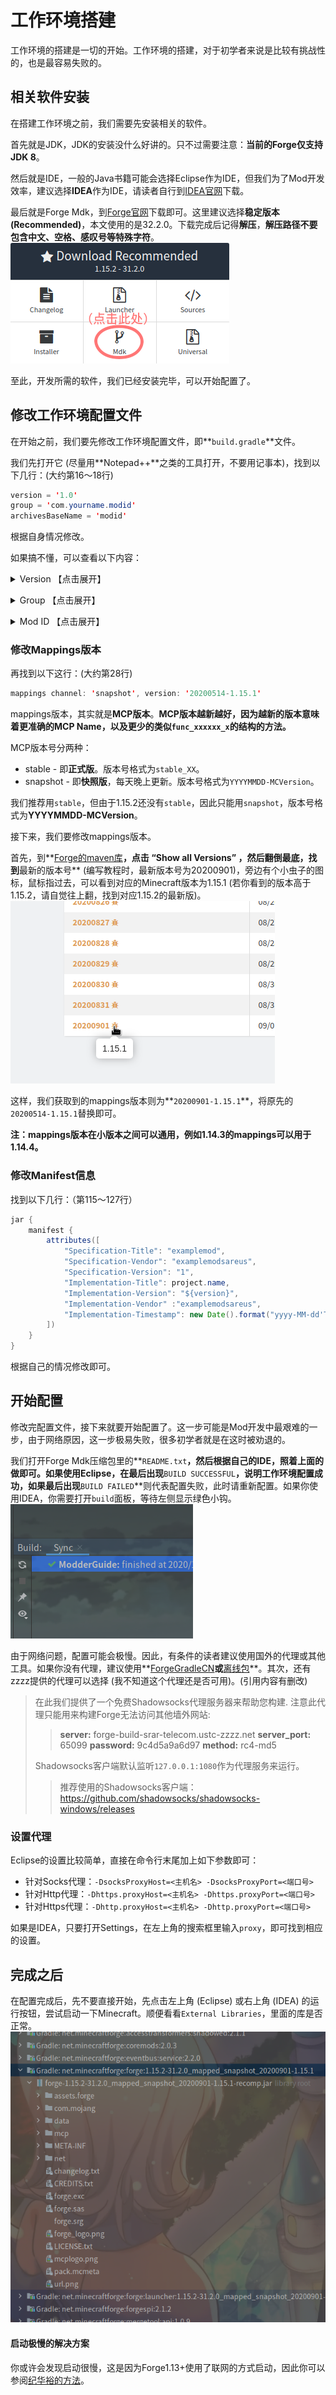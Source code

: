 # 工作环境搭建

工作环境的搭建是一切的开始。工作环境的搭建，对于初学者来说是比较有挑战性的，也是最容易失败的。

## 相关软件安装

在搭建工作环境之前，我们需要先安装相关的软件。

首先就是JDK，JDK的安装没什么好讲的。只不过需要注意：**当前的Forge仅支持JDK 8**。

然后就是IDE，一般的Java书籍可能会选择Eclipse作为IDE，但我们为了Mod开发效率，建议选择**IDEA**作为IDE，请读者自行到[IDEA官网](https://www.jetbrains.com/)下载。

最后就是Forge Mdk，到[Forge官网](http://files.minecraftforge.net/)下载即可。这里建议选择**稳定版本 (Recommended)**，本文使用的是32.2.0。下载完成后记得**解压**，**解压路径不要包含中文、空格、感叹号等特殊字符**。  
![下载Forge](../resources/2/2-1.png)

至此，开发所需的软件，我们已经安装完毕，可以开始配置了。

## 修改工作环境配置文件

在开始之前，我们要先修改工作环境配置文件，即**`build.gradle`**文件。

我们先打开它 (尽量用**Notepad++**之类的工具打开，不要用记事本)，找到以下几行：(大约第16～18行)

```java
version = '1.0'
group = 'com.yourname.modid'
archivesBaseName = 'modid'
```

根据自身情况修改。

如果搞不懂，可以查看以下内容：

<details markdown='1'><summary>Version 【点击展开】</summary>
    <p><code>version</code>即版本号，如果你不知道怎么填，可以参考一个叫<strong>『<a href="http://semver.org/lang/zh-CN/">语义化版本</a>』</strong>的标准。</p>
</details>
<p></p>
<details markdown='1'><summary>Group 【点击展开】</summary>
    <p><code>group</code>即组id，通常使用Java包命名规范。这个字段的填写与你的网站有关，比如你的网站是github.com，那么你的组id就是：</p>
    <pre><code>com.github.&lt;your_username&gt;.&lt;your_project_name&gt;</code></pre>
    <p>我的网站是<a href="https://bzstudio.xyz">bzstudio.xyz</a>，则是：</p>
    <pre><code>xyz.bzstudio.modderguide</code></pre>
    <p>如果你没有网站，也可以用自己的用户名：</p>
    <pre><code>&lt;your_username&gt;.&lt;your_project_name&gt;</code></pre>
    <p>对于本教程，则是：</p>
    <pre><code>vvvbbbcz.modderguide</code></pre>
</details>
<p></p>
<details markdown='1'><summary>Mod ID 【点击展开】</summary>
    <p>即Mod的唯一标识符，一般写作modid。用于识别Mod，以及与其他Mod的区分。</p>
    <p>需要注意一下几点：</p>
        <ul><li>modid必须为全小写，不能使用除小写字母和下划线以外的其它符号。且modid不得超过64个字符。</li></ul>
        <ul><li>在Mod发布后，就不能轻易改动modid，因为其他Mod都是根据modid来识别的。Minecraft也是根据modid识别的，随意改变modid不仅会对与你的Mod有联动的Mod造成影响，而且还会影响到玩家。</li></ul>
    <p>而<code>archivesBaseName</code>则是Mod最终导出的文件名</p>
</details>



### 修改Mappings版本

再找到以下这行：(大约第28行)

```java
mappings channel: 'snapshot', version: '20200514-1.15.1'
```

mappings版本，其实就是**MCP版本**。**MCP版本越新越好，因为越新的版本意味着更准确的MCP Name，以及更少的类似`func_xxxxxx_x`的结构的方法。**

MCP版本号分两种：

* stable - 即**正式版**。版本号格式为`stable_XX`。
* snapshot - 即**快照版**，每天晚上更新。版本号格式为`YYYYMMDD-MCVersion`。

我们推荐用`stable`，但由于1.15.2还没有`stable`，因此只能用`snapshot`，版本号格式为**YYYYMMDD-MCVersion**。

接下来，我们要修改mappings版本。

首先，到**[Forge的maven库](https://files.minecraftforge.net/maven/de/oceanlabs/mcp/mcp_snapshot/)**，点击 “Show all Versions” ，然后翻倒最底，找到**最新的版本号** (编写教程时，最新版本号为20200901)，旁边有个小虫子的图标，鼠标指过去，可以看到对应的Minecraft版本为1.15.1 (若你看到的版本高于1.15.2，请自觉往上翻，找到对应1.15.2的最新版)。  
![查看最新的MCP快照](../resources/2/2-2.png)

这样，我们获取到的mappings版本则为**`20200901-1.15.1`**，将原先的`20200514-1.15.1`替换即可。

**注：mappings版本在小版本之间可以通用，例如1.14.3的mappings可以用于1.14.4。**

### 修改Manifest信息

找到以下几行：（第115～127行）

```java
jar {
	manifest {
		attributes([
			"Specification-Title": "examplemod",
			"Specification-Vendor": "examplemodsareus",
			"Specification-Version": "1",
			"Implementation-Title": project.name,
			"Implementation-Version": "${version}",
			"Implementation-Vendor" :"examplemodsareus",
			"Implementation-Timestamp": new Date().format("yyyy-MM-dd'T'HH:mm:ssZ")
		])
	}
}
```

根据自己的情况修改即可。

## 开始配置

修改完配置文件，接下来就要开始配置了。这一步可能是Mod开发中最艰难的一步，由于网络原因，这一步极易失败，很多初学者就是在这时被劝退的。

我们打开Forge Mdk压缩包里的**`README.txt`**，然后根据自己的IDE，照着上面的做即可。如果使用Eclipse，在最后出现**`BUILD SUCCESSFUL`**，说明工作环境配置成功，如果最后出现**`BUILD FAILED`**则代表配置失败，此时请重新配置。如果你使用IDEA，你需要打开`build`面板，等待左侧显示绿色小钩。  
![IDEA配置成功](../resources/2/2-3.png)

由于网络问题，配置可能会极慢。因此，有条件的读者建议使用国外的代理或其他工具。如果你没有代理，建议使用**[ForgeGradleCN](https://v2mcdev.com/t/topic/589)**或**[离线包](https://v2mcdev.com/t/topic/249)**。其次，还有zzzz提供的代理可以选择 (我不知道这个代理还是否可用)。(引用内容有删改)

> 在此我们提供了一个免费Shadowsocks代理服务器来帮助您构建. 注意此代理只能用来构建Forge无法访问其他墙外网站:
>
> > **server:** forge-build-srar-telecom.ustc-zzzz.net
> > **server_port:** 65099
> > **password:** 9c4d5a9a6d97
> > **method:** rc4-md5
>
> Shadowsocks客户端默认监听`127.0.0.1:1080`作为代理服务来运行。
>
> > 推荐使用的Shadowsocks客户端：https://github.com/shadowsocks/shadowsocks-windows/releases

### 设置代理

Eclipse的设置比较简单，直接在命令行末尾加上如下参数即可：

* 针对Socks代理：`-DsocksProxyHost=<主机名> -DsocksProxyPort=<端口号>`
* 针对Http代理：`-Dhttps.proxyHost=<主机名> -Dhttps.proxyPort=<端口号>`
* 针对Https代理：`-Dhttp.proxyHost=<主机名> -Dhttp.proxyPort=<端口号>`

如果是IDEA，只要打开Settings，在左上角的搜索框里输入`proxy`，即可找到相应的设置。

## 完成之后

在配置完成后，先不要直接开始，先点击左上角 (Eclipse) 或右上角 (IDEA) 的运行按钮，尝试启动一下Minecraft。顺便看看`External Libraries`，里面的库是否正常。  
![Minecraft源代码库](../resources/2/2-4.png)

#### 启动极慢的解决方案

你或许会发现启动很慢，这是因为Forge1.13+使用了联网的方式启动，因此你可以参阅[纪华裕的方法](https://v2mcdev.com/t/topic/304)。
